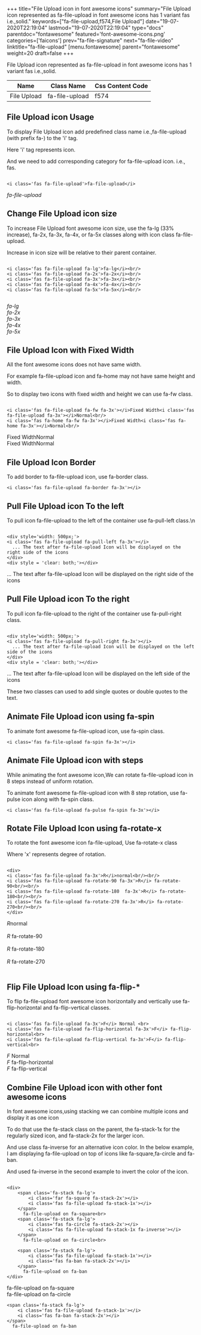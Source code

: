 +++
title="File Upload icon in font awesome icons"
summary="File Upload icon represented as fa-file-upload in font awesome icons has 1 variant fas i.e.,solid."
keywords=["fa-file-upload,f574,File Upload"]
date="19-07-2020T22:19:04"
lastmod="19-07-2020T22:19:04"
type="docs"
parentdoc="fontawesome"
featured='font-awesome-icons.png'
categories=['faicons']
prev="fa-file-signature"
next="fa-file-video"
linktitle="fa-file-upload"
[menu.fontawesome]
parent="fontawesome"
weight=20
draft=false
+++


File Upload icon represented as fa-file-upload in font awesome icons has 1 variant fas i.e.,solid.

<div class='table-responsive'><table class='table'><thead><tr><th>Name</th><th>Class Name</th><th>Css Content Code</th></tr></thead><tbody><tr><td>File Upload</td><td>fa-file-upload</td><td>f574</td></tr></tbody></table></div>



## File Upload icon Usage

To display File Upload icon add predefined class name i.e.,fa-file-upload (with prefix fa-) to the 'i' tag.

Here 'i' tag represents icon.

And we need to add corresponding category for fa-file-upload icon. i.e., fas.


```

<i class='fas fa-file-upload'>fa-file-upload</i>
```

<i class='fas fa-file-upload'>fa-file-upload</i>




## Change File Upload icon size
To increase File Upload font awesome icon size, use the fa-lg (33% increase), fa-2x, fa-3x, fa-4x, or fa-5x classes along with icon class fa-file-upload.

Increase in icon size will be relative to their parent container. 

```

<i class='fas fa-file-upload fa-lg'>fa-lg</i><br/>
<i class='fas fa-file-upload fa-2x'>fa-2x</i><br/>
<i class='fas fa-file-upload fa-3x'>fa-3x</i><br/>
<i class='fas fa-file-upload fa-4x'>fa-4x</i><br/>
<i class='fas fa-file-upload fa-5x'>fa-5x</i><br/>
            
```

<i class='fas fa-file-upload fa-lg'>fa-lg</i><br/>
<i class='fas fa-file-upload fa-2x'>fa-2x</i><br/>
<i class='fas fa-file-upload fa-3x'>fa-3x</i><br/>
<i class='fas fa-file-upload fa-4x'>fa-4x</i><br/>
<i class='fas fa-file-upload fa-5x'>fa-5x</i><br/>
            



## File Upload Icon with Fixed Width 

All the font awesome icons does not have same width.

For example fa-file-upload icon and fa-home may not have same height and width.

So to display two icons with fixed width and height we can use fa-fw class.


```

<i class='fas fa-file-upload fa-fw fa-3x'></i>Fixed Width<i class='fas fa-file-upload fa-3x'></i>Normal<br/>
<i class='fas fa-home fa-fw fa-3x'></i>Fixed Width<i class='fas fa-home fa-3x'></i>Normal<br/>
```

<i class='fas fa-file-upload fa-fw fa-3x'></i>Fixed Width<i class='fas fa-file-upload fa-3x'></i>Normal<br/>
<i class='fas fa-home fa-fw fa-3x'></i>Fixed Width<i class='fas fa-home fa-3x'></i>Normal<br/>



## File Upload Icon Border 

To add border to fa-file-upload icon, use fa-border class.


```
<i class='fas fa-file-upload fa-border fa-3x'></i>

```
<i class='fas fa-file-upload fa-border fa-3x'></i>





## Pull File Upload icon To the left

To pull icon fa-file-upload to the left of the container use fa-pull-left class.\n

```

<div style='width: 500px;'>
<i class='fas fa-file-upload fa-pull-left fa-3x'></i>
  ... The text after fa-file-upload Icon will be displayed on the right side of the icons
</div>
<div style = 'clear: both;'></div>
```

<div style='width: 500px;'>
<i class='fas fa-file-upload fa-pull-left fa-3x'></i>
  ... The text after fa-file-upload Icon will be displayed on the right side of the icons
</div>
<div style = 'clear: both;'></div>




## Pull File Upload icon To the right
To pull icon fa-file-upload to the right of the container use fa-pull-right class.

```

<div style='width: 500px;'>
<i class='fas fa-file-upload fa-pull-right fa-3x'></i>
  ... The text after fa-file-upload Icon will be displayed on the left side of the icons
</div>
<div style = 'clear: both;'></div>
```

<div style='width: 500px;'>
<i class='fas fa-file-upload fa-pull-right fa-3x'></i>
  ... The text after fa-file-upload Icon will be displayed on the left side of the icons
</div>
<div style = 'clear: both;'></div>

These two classes can used to add single quotes or double quotes to the text.


## Animate File Upload icon using fa-spin
To animate font awesome fa-file-upload icon, use fa-spin class.

```
<i class='fas fa-file-upload fa-spin fa-3x'></i>
```
<i class='fas fa-file-upload fa-spin fa-3x'></i>




## Animate File Upload icon with steps
While animating the font awesome icon,We can rotate fa-file-upload icon in 8 steps instead of uniform rotation.

To animate font awesome fa-file-upload icon with 8 step rotation, use fa-pulse icon along with fa-spin class.


```
<i class='fas fa-file-upload fa-pulse fa-spin fa-3x'></i>

```
<i class='fas fa-file-upload fa-pulse fa-spin fa-3x'></i>





## Rotate File Upload Icon using fa-rotate-x
To rotate the font awesome icon fa-file-upload, Use fa-rotate-x class

Where 'x' represents degree of rotation.


```

<div>
<i class='fas fa-file-upload fa-3x'>R</i>normal<br/><br/>
<i class='fas fa-file-upload fa-rotate-90 fa-3x'>R</i> fa-rotate-90<br/><br/> 
<i class='fas fa-file-upload fa-rotate-180  fa-3x'>R</i> fa-rotate-180<br/><br/> 
<i class='fas fa-file-upload fa-rotate-270 fa-3x'>R</i> fa-rotate-270<br/><br/>
</div>
```

<div>
<i class='fas fa-file-upload fa-3x'>R</i>normal<br/><br/>
<i class='fas fa-file-upload fa-rotate-90 fa-3x'>R</i> fa-rotate-90<br/><br/> 
<i class='fas fa-file-upload fa-rotate-180  fa-3x'>R</i> fa-rotate-180<br/><br/> 
<i class='fas fa-file-upload fa-rotate-270 fa-3x'>R</i> fa-rotate-270<br/><br/>
</div>




## Flip File Upload Icon using fa-flip-*
To flip fa-file-upload font awesome icon horizontally and vertically use fa-flip-horizontal and fa-flip-vertical classes. 

```

<i class='fas fa-file-upload fa-3x'>F</i> Normal <br>
<i class='fas fa-file-upload fa-flip-horizontal fa-3x'>F</i> fa-flip-horizontal<br>
<i class='fas fa-file-upload fa-flip-vertical fa-3x'>F</i> fa-flip-vertical<br>
```

<i class='fas fa-file-upload fa-3x'>F</i> Normal <br>
<i class='fas fa-file-upload fa-flip-horizontal fa-3x'>F</i> fa-flip-horizontal<br>
<i class='fas fa-file-upload fa-flip-vertical fa-3x'>F</i> fa-flip-vertical<br>




## Combine File Upload icon with other font awesome icons
In font awesome icons,using stacking we can combine multiple icons and display it as one icon 

To do that use the fa-stack class on the parent, the fa-stack-1x for the regularly sized icon, and fa-stack-2x for the larger icon.

And use class fa-inverse for an alternative icon color. 
In the below example, I am displaying fa-file-upload on top of icons like fa-square,fa-circle and fa-ban.

And used fa-inverse in the second example to invert the color of the icon.

```

<div>
    <span class='fa-stack fa-lg'>
        <i class='far fa-square fa-stack-2x'></i>
        <i class='fas fa-file-upload fa-stack-1x'></i>
    </span>
      fa-file-upload on fa-square<br>
    <span class='fa-stack fa-lg'>
        <i class='fas fa-circle fa-stack-2x'></i>
        <i class='fas fa-file-upload fa-stack-1x fa-inverse'></i>
    </span>
      fa-file-upload on fa-circle<br>

    <span class='fa-stack fa-lg'>
        <i class='fas fa-file-upload fa-stack-1x'></i>
        <i class='fas fa-ban fa-stack-2x'></i>
    </span>
      fa-file-upload on fa-ban
</div>
```

<div>
    <span class='fa-stack fa-lg'>
        <i class='far fa-square fa-stack-2x'></i>
        <i class='fas fa-file-upload fa-stack-1x'></i>
    </span>
      fa-file-upload on fa-square<br>
    <span class='fa-stack fa-lg'>
        <i class='fas fa-circle fa-stack-2x'></i>
        <i class='fas fa-file-upload fa-stack-1x fa-inverse'></i>
    </span>
      fa-file-upload on fa-circle<br>

    <span class='fa-stack fa-lg'>
        <i class='fas fa-file-upload fa-stack-1x'></i>
        <i class='fas fa-ban fa-stack-2x'></i>
    </span>
      fa-file-upload on fa-ban
</div>






